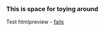 
### This is space for toying around

Test htmlpreview - [fails](http://htmlpreview.github.io/?https://github.com/valentinitnelav/test/blob/master/Whittaker_biomes_examples.html)
